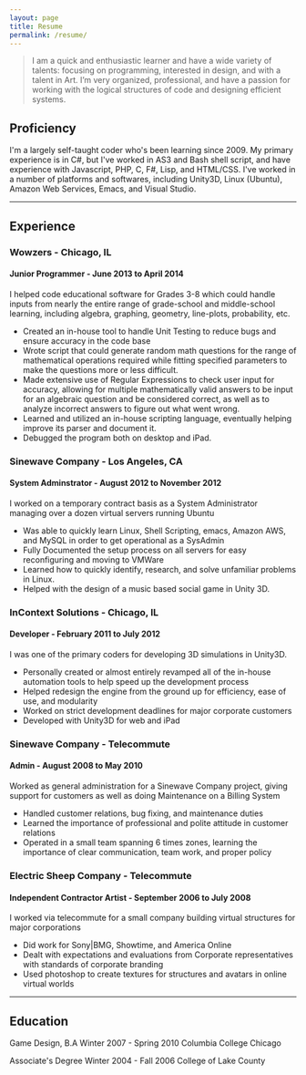 ```yaml
---
layout: page
title: Resume
permalink: /resume/
---
```



> I am a quick and enthusiastic learner and have a wide variety of talents: focusing on programming, interested in design, and with a talent in Art. I’m very organized, professional, and have a passion for working with the logical structures of code and designing efficient systems.

## Proficiency

I'm a largely self-taught coder who's been learning since 2009.  My primary experience is in C#, but I've worked in AS3 and Bash shell script, and have experience with Javascript, PHP, C, F#, Lisp, and HTML/CSS.  I've worked in a number of platforms and softwares, including Unity3D, Linux (Ubuntu), Amazon Web Services, Emacs, and Visual Studio.

___



## Experience

### Wowzers - Chicago, IL

#### Junior Programmer - June 2013 to April 2014

I helped code educational software for Grades 3-8 which could handle inputs from nearly the entire range of grade-school and middle-school learning, including algebra, graphing, geometry, line-plots, probability, etc.

 * Created an in-house tool to handle Unit Testing to reduce bugs and ensure accuracy in the code base
 * Wrote script that could generate random math questions for the range of mathematical operations required while fitting specified parameters to make the questions more or less difficult.
 * Made extensive use of Regular Expressions to check user input for accuracy, allowing for multiple mathematically valid answers to be input for an algebraic question and be considered correct, as well as to analyze incorrect answers to figure out what went wrong.
 * Learned and utilized an in-house scripting language, eventually helping improve its parser and document it.
 * Debugged the program both on desktop and iPad.

### Sinewave Company - Los Angeles, CA

#### System Adminstrator - August 2012 to November 2012

I worked on a temporary contract basis as a System Administrator managing over a dozen virtual servers running Ubuntu

* Was able to quickly learn Linux, Shell Scripting, emacs, Amazon AWS, and MySQL in order to get operational as a SysAdmin
* Fully Documented the setup process on all servers for easy reconfiguring and moving to VMWare
* Learned how to quickly identify, research, and solve unfamiliar problems in Linux.
* Helped with the design of a music based social game in Unity 3D.

### InContext Solutions - Chicago, IL

#### Developer - February 2011 to July 2012

I was one of the primary coders for developing 3D simulations in Unity3D.

* Personally created or almost entirely revamped all of the in-house automation tools to help speed up the development process
* Helped redesign the engine from the ground up for efficiency, ease of use, and modularity
* Worked on strict development deadlines for major corporate customers
* Developed with Unity3D for web and iPad

### Sinewave Company - Telecommute

#### Admin - August 2008 to May 2010

Worked as general administration for a Sinewave Company project, giving support for customers as well as doing Maintenance on a Billing System

* Handled customer relations, bug fixing, and maintenance duties
* Learned the importance of professional and polite attitude in customer relations
* Operated in a small team spanning 6 times zones, learning the importance of clear communication, team work, and proper policy

### Electric Sheep Company - Telecommute

#### Independent Contractor Artist - September 2006 to July 2008

I worked via telecommute for a small company building virtual structures for major corporations

* Did work for Sony|BMG, Showtime, and America Online
* Dealt with expectations and evaluations from Corporate representatives with standards of corporate branding
* Used photoshop to create textures for structures and avatars in online virtual worlds

___



## Education

Game Design, B.A 
Winter 2007 - Spring 2010 
Columbia College Chicago

Associate's Degree
Winter 2004 - Fall 2006
College of Lake County
